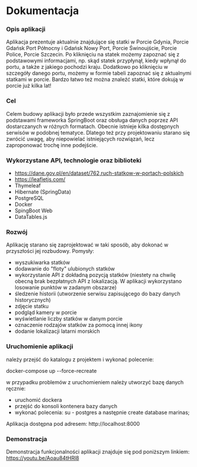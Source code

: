 # Dokumentacja

### Opis aplikacji

Aplikacja prezentuje aktualnie znajdujące się statki w Porcie Gdynia, Porcie Gdańsk Port Północny i Gdańsk Nowy Port, Porcie Świnoujście, Porcie Police, Porcie Szczecin.
Po kliknięciu na statek możemy zapoznać się z podstawowymi informacjami, np. skąd statek przypłynął, kiedy wpłynął do portu, a także z jakiego pochodzi kraju.
Dodatkowo po kliknięciu w szczegóły danego portu, możemy w formie tabeli zapoznać się z aktualnymi statkami w porcie. Bardzo łatwo też można znaleźć statki, które dokują w porcie już kilka lat!

### Cel

Celem budowy aplikacji było przede wszystkim zaznajomienie się z podstawami frameworka SpringBoot oraz obsługa danych poprzez API dostarczanych w różnych formatach.
Obecnie istnieje kilka dostępnych serwisów w podobnej tematyce. Dlatego też przy projektowaniu starano się zwrócić uwagę, aby niepowielać istniejących rozwiązań, lecz zaproponować trochę inne podejście.
### Wykorzystane API, technologie oraz biblioteki

* https://dane.gov.pl/en/dataset/762,ruch-statkow-w-portach-polskich
* https://leafletjs.com/
* Thymeleaf
* Hibernate (SpringData)
* PostgreSQL
* Docker
* SpingBoot Web
* DataTables.js

### Rozwój
Aplikację starano się zaprojektować w taki sposób, aby dokonać w przyszłości jej rozbudowy.
Pomysły:
* wyszukiwarka statków
* dodawanie do "floty" ulubionych statków
* wykorzystanie API z dokładną pozycją statków (niestety na chwilę obecną brak bezpłatnych API z lokalizacją. W aplikacji wykorzystano losowanie punktów w zadanym obszarze)
* śledzenie historii (utworzenie serwisu zapisującego do bazy danych historycznych)
* zdjęcie statku
* podgląd kamery w porcie
* wyświetlanie liczby statków w danym porcie
* oznaczenie rodzajów statków za pomocą innej ikony
* dodanie lokalizacji latarni morskich

### Uruchomienie aplikacji
należy przejść do katalogu z projektem i wykonać polecenie:

docker-compose up --force-recreate

w przypadku problemów z uruchomieniem należy utworzyć bazę danych ręcznie:

- uruchomić dockera
- przejść do konsoli kontenera bazy danych
- wykonać polecenia:
su - postgres
a następnie
create database marinas;

Aplikacja dostępna pod adresem:
http://localhost:8000

### Demonstracja

Demonstracja funkcjonalności aplikacji znajduje się pod poniższym linkiem:
https://youtu.be/Aoau84tHRl8
